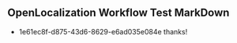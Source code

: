 ## OpenLocalization Workflow Test MarkDown
* 1e61ec8f-d875-43d6-8629-e6ad035e084e thanks!

<!--HONumber=Aug16_HO3-->


